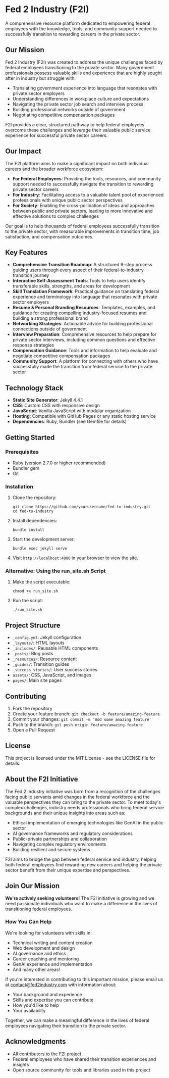 # Fed 2 Industry (F2I)

A comprehensive resource platform dedicated to empowering federal employees with the knowledge, tools, and community support needed to successfully transition to rewarding careers in the private sector.

## Our Mission

Fed 2 Industry (F2I) was created to address the unique challenges faced by federal employees transitioning to the private sector. Many government professionals possess valuable skills and experience that are highly sought after in industry but struggle with:

- Translating government experience into language that resonates with private sector employers
- Understanding differences in workplace culture and expectations
- Navigating the private sector job search and interview process
- Building professional networks outside of government
- Negotiating competitive compensation packages

F2I provides a clear, structured pathway to help federal employees overcome these challenges and leverage their valuable public service experience for successful private sector careers.

## Our Impact

The F2I platform aims to make a significant impact on both individual careers and the broader workforce ecosystem:

- **For Federal Employees**: Providing the tools, resources, and community support needed to successfully navigate the transition to rewarding private sector careers
- **For Industry**: Facilitating access to a valuable talent pool of experienced professionals with unique public sector perspectives
- **For Society**: Enabling the cross-pollination of ideas and approaches between public and private sectors, leading to more innovative and effective solutions to complex challenges

Our goal is to help thousands of federal employees successfully transition to the private sector, with measurable improvements in transition time, job satisfaction, and compensation outcomes.

## Key Features

- **Comprehensive Transition Roadmap**: A structured 9-step process guiding users through every aspect of their federal-to-industry transition journey
- **Interactive Self-Assessment Tools**: Tools to help users identify transferable skills, strengths, and areas for development
- **Skill Translation Framework**: Practical guidance on translating federal experience and terminology into language that resonates with private sector employers
- **Resume & Personal Branding Resources**: Templates, examples, and guidance for creating compelling industry-focused resumes and building a strong professional brand
- **Networking Strategies**: Actionable advice for building professional connections outside of government
- **Interview Preparation**: Comprehensive resources to help prepare for private sector interviews, including common questions and effective response strategies
- **Compensation Guidance**: Tools and information to help evaluate and negotiate competitive compensation packages
- **Community Support**: A platform for connecting with others who have successfully made the transition from federal service to the private sector

## Technology Stack

- **Static Site Generator**: Jekyll 4.4.1
- **CSS**: Custom CSS with responsive design
- **JavaScript**: Vanilla JavaScript with modular organization
- **Hosting**: Compatible with GitHub Pages or any static hosting service
- **Dependencies**: Ruby, Bundler (see Gemfile for details)

## Getting Started

### Prerequisites

- Ruby (version 2.7.0 or higher recommended)
- Bundler gem
- Git

### Installation

1. Clone the repository:
   ```
   git clone https://github.com/yourusername/fed-to-industry.git
   cd fed-to-industry
   ```

2. Install dependencies:
   ```
   bundle install
   ```

3. Start the development server:
   ```
   bundle exec jekyll serve
   ```

4. Visit `http://localhost:4000` in your browser to view the site.

### Alternative: Using the run_site.sh Script

1. Make the script executable:
   ```
   chmod +x run_site.sh
   ```

2. Run the script:
   ```
   ./run_site.sh
   ```

## Project Structure

- `_config.yml`: Jekyll configuration
- `_layouts/`: HTML layouts
- `_includes/`: Reusable HTML components
- `_posts/`: Blog posts
- `_resources/`: Resource content
- `_guides/`: Transition guides
- `_success_stories/`: User success stories
- `assets/`: CSS, JavaScript, and images
- `pages/`: Main site pages

## Contributing

1. Fork the repository
2. Create your feature branch: `git checkout -b feature/amazing-feature`
3. Commit your changes: `git commit -m 'Add some amazing feature'`
4. Push to the branch: `git push origin feature/amazing-feature`
5. Open a Pull Request

## License

This project is licensed under the MIT License - see the LICENSE file for details.

## About the F2I Initiative

The Fed 2 Industry initiative was born from a recognition of the challenges facing public servants amid changes in the federal workforce and the valuable perspectives they can bring to the private sector. To meet today's complex challenges, industry needs professionals who bring federal service backgrounds and their unique insights into areas such as:

- Ethical implementation of emerging technologies like GenAI in the public sector
- AI governance frameworks and regulatory considerations
- Public-private partnerships and collaboration
- Navigating complex regulatory environments
- Building resilient and secure systems

F2I aims to bridge the gap between federal service and industry, helping both federal employees find rewarding new careers and helping the private sector benefit from their unique expertise and perspectives.

## Join Our Mission

**We're actively seeking volunteers!** The F2I initiative is growing and we need passionate individuals who want to make a difference in the lives of transitioning federal employees.

### How You Can Help

We're looking for volunteers with skills in:
- Technical writing and content creation
- Web development and design
- AI governance and ethics
- Career coaching and mentoring
- GenAI experience and implementation
- And many other areas!

If you're interested in contributing to this important mission, please email us at [contact@fed2industry.com](mailto:contact@fed2industry.com) with information about:
- Your background and experience
- Skills and expertise you can contribute
- How you'd like to help
- Your availability

Together, we can make a meaningful difference in the lives of federal employees navigating their transition to the private sector.

## Acknowledgments

- All contributors to the F2I project
- Federal employees who have shared their transition experiences and insights
- Open source community for tools and libraries used in this project